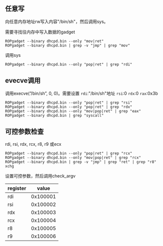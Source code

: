 ## 任意写
向任意内存地址rw写入内容"/bin/sh"，然后调用sys。

需要寻找往内存中写入数据的gadget
```
ROPgadget --binary dhcpd.bin --only "mov|ret"
ROPgadget --binary dhcpd.bin | grep -v "jmp" | grep "mov"
```

调用sys
```
ROPgadget --binary dhcpd.bin --only "pop|ret" | grep "rdi"
```

## evecve调用
调用execve(”/bin/sh”, 0, 0)。需要设置
`rdi`:"/bin/sh"地址
`rsi`:0
`rdx`:0
`rax`:0x3b

```
ROPgadget --binary dhcpd.bin --only "pop|ret" | grep "rsi"
ROPgadget --binary dhcpd.bin --only "pop|ret" | grep "rdx"
ROPgadget --binary dhcpd.bin --only "mov|pop|ret" | grep "eax"
ROPgadget --binary dhcpd.bin | grep "syscall"
```


## 可控参数检查
rdi, rsi, rdx, rcx, r8, r9 或ecx
```
ROPgadget --binary dhcpd.bin --only "pop|ret" | grep "rcx"
ROPgadget --binary dhcpd.bin --only "mov|pop|ret" | grep "rcx"
ROPgadget --binary dhcpd.bin | grep -v "jmp" | grep "ret" | grep "r8"
xchg

```

设置可控参数，然后调用check_argv

| register | value    |
| -------- | -------- |
| rdi      | 0x100001 |
| rsi      | 0x100002 |
| rdx      | 0x100003 |
| rcx      | 0x100004 |
| r8       | 0x100005 |
| r9       | 0x100006         |
